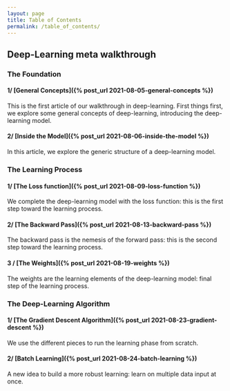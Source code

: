 ```yaml
---
layout: page
title: Table of Contents
permalink: /table_of_contents/
---
```


## Deep-Learning meta walkthrough

### The Foundation

#### 1/ [General Concepts]({% post_url 2021-08-05-general-concepts %})

This is the first article of our walkthrough in deep-learning.
First things first, we explore some general concepts of deep-learning, introducing the deep-learning model.

#### 2/ [Inside the Model]({% post_url 2021-08-06-inside-the-model %})

In this article, we explore the generic structure of a deep-learning model.

### The Learning Process

#### 1/ [The Loss function]({% post_url 2021-08-09-loss-function %})

We complete the deep-learning model with the loss function: this is the first step toward the learning process.

#### 2/ [The Backward Pass]({% post_url 2021-08-13-backward-pass %})

The backward pass is the nemesis of the forward pass: this is the second step toward the learning process.

#### 3 / [The Weights]({% post_url 2021-08-19-weights %})

The weights are the learning elements of the deep-learning model: final step of the learning process.

### The Deep-Learning Algorithm

#### 1/ [The Gradient Descent Algorithm]({% post_url 2021-08-23-gradient-descent %})

We use the different pieces to run the learning phase from scratch.

#### 2/ [Batch Learning]({% post_url 2021-08-24-batch-learning %})

A new idea to build a more robust learning: learn on multiple data input at once.
